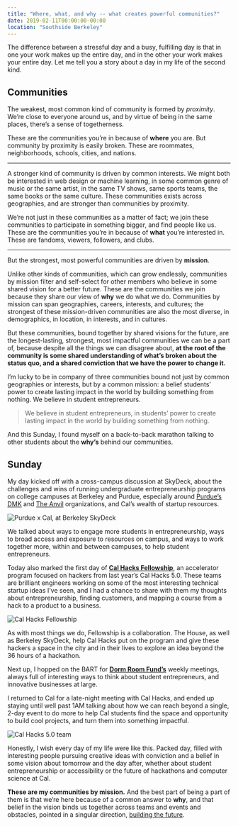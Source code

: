 ```yaml
---
title: "Where, what, and why -- what creates powerful communities?"
date: 2019-02-11T00:00:00-00:00
location: "Southside Berkeley"
---
```


The difference between a stressful day and a busy, fulfilling day is that in one your work makes up the entire day, and in the other your work makes your entire day.
Let me tell you a story about a day in my life of the second kind.

## Communities

The weakest, most common kind of community is formed by _proximity_. We’re close to everyone around us, and by virtue of being in the same places, there’s a sense of togetherness.

These are the communities you’re in because of **where** you are. But community by proximity is easily broken. These are roommates, neighborhoods, schools, cities, and nations.

---

A stronger kind of community is driven by common interests. We might both be interested in web design or machine learning, in some common genre of music or the same artist, in the same TV shows, same sports teams, the same books or the same culture. These communities exists across geographies, and are stronger than communities by proximity.

We’re not just in these communities as a matter of fact; we join these communities to participate in something bigger, and find people like us. These are the communities you’re in because of **what** you’re interested in. These are fandoms, viewers, followers, and clubs.

---

But the strongest, most powerful communities are driven by **mission**.

Unlike other kinds of communities, which can grow endlessly, communities by mission filter and self-select for other members who believe in some shared vision for a better future. These are the communities we join because they share our view of **why** we do what we do. Communities by mission can span geographies, careers, interests, and cultures; the strongest of these mission-driven communities are also the most diverse, in demographics, in location, in interests, and in cultures.

But these communities, bound together by shared visions for the future, are the longest-lasting, strongest, most impactful communities we can be a part of, because despite all the things we can disagree about, **at the root of the community is some shared understanding of what’s broken about the status quo, and a shared conviction that we have the power to change it.**

I’m lucky to be in company of three communities bound not just by common geographies or interests, but by a common mission: a belief students’ power to create lasting impact in the world by building something from nothing. We believe in student entrepreneurs.

>We believe in student entrepreneurs, in students’ power to create lasting impact in the world by building something from nothing.

And this Sunday, I found myself on a back-to-back marathon talking to other students about the **why’s** behind our communities.

## Sunday

My day kicked off with a cross-campus discussion at SkyDeck, about the challenges and wins of running undergraduate entrepreneurship programs on college campuses at Berkeley and Purdue, especially around [Purdue’s DMK](http://dmkalpha.com/) and [The Anvil](https://www.anvilstartups.com/) organizations, and Cal’s wealth of startup resources.

![Purdue x Cal, at Berkeley SkyDeck](/img/purdue-cal-skydeck.jpg)

We talked about ways to engage more students in entrepreneurship, ways to broad access and exposure to resources on campus, and ways to work together more, within and between campuses, to help student entrepreneurs.

Today also marked the first day of **[Cal Hacks Fellowship](https://calhacks.io/fellowship)**, an accelerator program focused on hackers from last year’s Cal Hacks 5.0. These teams are brilliant engineers working on some of the most interesting technical startup ideas I’ve seen, and I had a chance to share with them my thoughts about entrepreneurship, finding customers, and mapping a course from a hack to a product to a business.

![Cal Hacks Fellowship](/img/calhacks-fellowship.jpg)

As with most things we do, Fellowship is a collaboration. The House, as well as Berkeley SkyDeck, help Cal Hacks put on the program and give these hackers a space in the city and in their lives to explore an idea beyond the 36 hours of a hackathon.

Next up, I hopped on the BART for **[Dorm Room Fund’s](https://dormroomfund.com)** weekly meetings, always full of interesting ways to think about student entrepreneurs, and innovative businesses at large.

I returned to Cal for a late-night meeting with Cal Hacks, and ended up staying until well past 1AM talking about how we can reach beyond a single, 2-day event to do more to help Cal students find the space and opportunity to build cool projects, and turn them into something impactful.

![Cal Hacks 5.0 team](/img/calhacks-5-team.jpg)

Honestly, I wish every day of my life were like this. Packed day, filled with interesting people pursuing creative ideas with conviction and a belief in some vision about tomorrow and the day after, whether about student entrepreneurship or accessibility or the future of hackathons and computer science at Cal.

**These are my communities by mission.** And the best part of being a part of them is that we’re here because of a common answer to **why**, and that belief in the vision binds us together across teams and events and obstacles, pointed in a singular direction, [building the future](https://thefuture.build/).
